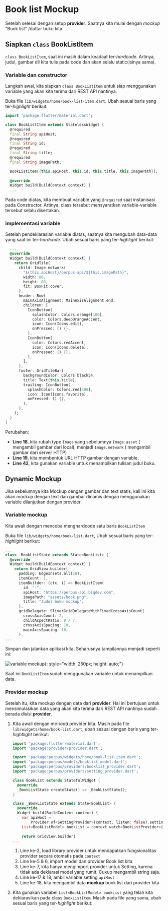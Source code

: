 # Book list Mockup

Setelah selesai dengan setup **provider**. Saatnya kita mulai dengan *mockup* "Book list" /daftar buku kita.

## Siapkan `class` BookListItem

`class BookListItem`, saat ini masih dalam keadaat ter-*hardcode*. Artinya, judul, gambar dll kita tulis pada code dan akan selalu static(isinya sama).

### Variable dan constructor
Langkah awal, kita siapkan `class BookListItem` untuk siap menggunakan variable yang akan kita terima dari REST API nantinya.

Buka file `lib/widgets/home/book-list-item.dart`. Ubah sesuai baris yang ter-*highlight* berikut:

```dart linenums="1" hl_lines="4-11 13"
import 'package:flutter/material.dart';

class BookListItem extends StatelessWidget {
  @required
  final String apiHost;
  @required
  final String id;
  @required
  final String title;
  @required
  final String imagePath;

  BookListItem({this.apiHost, this.id, this.title, this.imagePath});
  
  @override
  Widget build(BuildContext context) {
  ...
```

Pada code diatas, kita membuat variable yang `@required` saat instanisasi pada Constructor. Artinya, class tersebut mensyaratkan variable-variable tersebut selalu disertakan.


### implementasi variable

Setelah pendeklarasian variable diatas, saatnya kita mengubah data-data yang saat ini ter-*hardcode*. Ubah sesuai baris yang ter-*highlight* berikut:

```dart linenums="14" hl_lines="5 6 29"
  ...
  @override
  Widget build(BuildContext context) {
    return GridTile(
      child: Image.network(
        "${this.apiHost}/perpus-api/${this.imagePath}",
        width: 80,
        height: 80,
        fit: BoxFit.cover,
      ),
      header: Row(
        mainAxisAlignment: MainAxisAlignment.end,
        children: [
          IconButton(
            splashColor: Colors.orange[100],
            color: Colors.deepOrangeAccent,
            icon: Icon(Icons.edit),
            onPressed: () {},
          ),
          IconButton(
            color: Colors.redAccent,
            icon: Icon(Icons.delete),
            onPressed: () {},
          ),
        ],
      ),
      footer: GridTileBar(
        backgroundColor: Colors.black54,
        title: Text(this.title),
        trailing: IconButton(
          splashColor: Colors.red[400],
          icon: Icon(Icons.favorite),
          onPressed: () {},
        ),
      ),
    );
  }
}
```

Perubahan:

- **Line 18**, kita rubah type `Image` yang sebelumnya `Image.asset` ( mengambil gambar dari local), menjadi `Image.network` ( mengambil gambar dari server HTTP)
- **Line 19**, kita membentuk URL HTTP gambar dengan variable.
- **Line 42**, kita gunakan variable untuk menampilkan tulisan judul buku.

## Dynamic Mockup

Jika sebelumnya kita Mockup dengan gambar dan text statis, kali ini kita akan mockup dengan text dan gambar dinamis dengan menggunakan variable dilanjutkan dengan provider.

### Variable mockup

Kita awali dengan mencoba menghardcode satu baris `BookListItem`

Buka file `lib/widgets/home/book-list.dart`, Ubah sesuai baris yang ter-*highlight* berikut:

```dart linenums="9" hl_lines="8-13"
...
class _BookListState extends State<BookList> {
  @override
  Widget build(BuildContext context) {
    return GridView.builder(
      padding: EdgeInsets.all(10),
      itemCount: 1,
      itemBuilder: (ctx, i) => BookListItem(
        id: "-",
        apiHost: "https://perpus-api.biqdev.com",
        imagePath: "assets/book.png",
        title: "Judul buku mockup",
      ),
      gridDelegate: SliverGridDelegateWithFixedCrossAxisCount(
        crossAxisCount: 2,
        childAspectRatio: 8 / 7,
        crossAxisSpacing: 10,
        mainAxisSpacing: 10,
      ),
...
```

Simpan dan jalankan aplikasi kita. Seharusnya tampilannya menjadi seperti ini:

![variable mockup](../assets/images/crud/crud-1.4.png){: style="width: 250px; height: auto;"}

Saat ini `BookListItem` sudah menggunakan variable untuk menampilkan data.

### Provider mockup

Setelah itu, kita mockup dengan data dari **provider**. Hal ini bertujuan untuk mensimulasikan data yang akan kita terima dari REST API nantinya sudah berada disisi **provider**.

1. Kita awali dengan me-*load* provider kita. Masih pada file `lib/widgets/home/book-list.dart`, ubah sesuai dengan baris yang ter-*hightlight* berikut:

    ```dart linenums="1" hl_lines="2 5-7 17-19"
    import 'package:flutter/material.dart';
    import 'package:provider/provider.dart';
    
    import 'package:perpus/widgets/home/book-list-item.dart';
    import 'package:perpus/models/booklist_model.dart';
    import 'package:perpus/providers/booklist_provider.dart';
    import 'package:perpus/providers/setting_provider.dart';
    
    class BookList extends StatefulWidget {
      @override
      _BookListState createState() => _BookListState();
    }
    
    class _BookListState extends State<BookList> {
      @override
      Widget build(BuildContext context) {
        var apiHost =
            Provider.of<SettingProvider>(context, listen: false).setting.apiHost;
        List<BookListModel> bookList = context.watch<BookListProvider>().list;
        
        return GridView.builder(
    ...
    ```
   
    1. Line ke-2, load library provider untuk mendapatkan fungsionalitas provider secara otomatis pada `context`
    1. Line ke-5 & 6, import model dan provider Book list kita
    1. Line ke-7, kita hanya mengimport provider untuk Setting, karena tidak ada deklarasi model yang rumit. Cukup mengambil string saja.
    1. Line ke-17 & 18, ambil variable setting `apiHost`
    1. Line ke-18, kita mengambil data **mockup** book list dari provider kita

1. Kita gunakan variabel `List<BookListModel> bookList` yang telah kita deklarasikan pada class `BookListItem`. Masih pada file yang sama, ubah sesuai baris yang ter-*highlight* berikut:

```dart 

```
